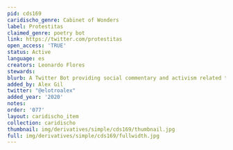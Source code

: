 ```yaml
---
pid: cds169
caridischo_genre: Cabinet of Wonders
label: Protestitas
claimed_genre: poetry bot
link: https://twitter.com/protestitas
open_access: 'TRUE'
status: Active
language: es
creators: Leonardo Flores
stewards:
blurb: A Twitter Bot providing social commentary and activism related to Puerto Rico
added_by: Alex Gil
twitter: "@elotroalex"
added_year: '2020'
notes:
order: '077'
layout: caridischo_item
collection: caridischo
thumbnail: img/derivatives/simple/cds169/thumbnail.jpg
full: img/derivatives/simple/cds169/fullwidth.jpg
---
```

